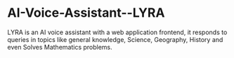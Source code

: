 # AI-Voice-Assistant--LYRA
LYRA is an AI voice assistant with a web application frontend, it responds to queries in topics like general knowledge, Science, Geography, History and even Solves Mathematics problems.
